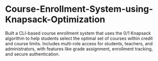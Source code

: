# Course-Enrollment-System-using-Knapsack-Optimization
Built a CLI-based course enrollment system that uses the 0/1 Knapsack algorithm to help students select the optimal set of courses within credit and course limits. Includes multi-role access for students, teachers, and administrators, with features like grade assignment, enrollment tracking, and secure authentication.
